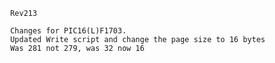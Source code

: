                 Rev213

                Changes for PIC16(L)F1703.
                Updated Write script and change the page size to 16 bytes
                Was 281 not 279, was 32 now 16


